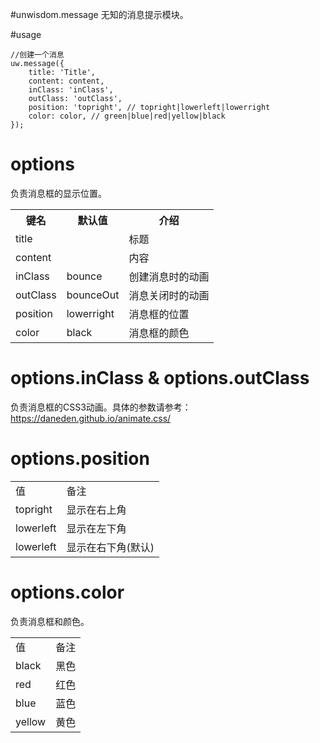 #unwisdom.message
无知的消息提示模块。

#usage
```
//创建一个消息
uw.message({
    title: 'Title',
    content: content,
    inClass: 'inClass',
    outClass: 'outClass',
    position: 'topright', // topright|lowerleft|lowerright
    color: color, // green|blue|red|yellow|black
});
```
# options
负责消息框的显示位置。
<table>
    <tr>
        <th>键名</th>
        <th>默认值</th>
        <th>介绍</th>
    </tr>
    <tr>
        <td>title</td>
        <td></td>
        <td>标题</td>
    </tr>
    <tr>
        <td>content</td>
        <td></td>
        <td>内容</td>
    </tr>
    <tr>
        <td>inClass</td>
        <td>bounce</td>
        <td>创建消息时的动画</td>
    </tr>
    <tr>
        <td>outClass</td>
        <td>bounceOut</td>
        <td>消息关闭时的动画</td>
    </tr>
    <tr>
        <td>position</td>
        <td>lowerright</td>
        <td>消息框的位置</td>
    </tr>
    <tr>
        <td>color</td>
        <td>black</td>
        <td>消息框的颜色</td>
    </tr>
</table>

# options.inClass & options.outClass
负责消息框的CSS3动画。具体的参数请参考：https://daneden.github.io/animate.css/

# options.position
<table>
    <tr>
        <td>值</td>
        <td>备注</td>
    </tr>
    <tr>
        <td>topright</td>
        <td>显示在右上角</td>
    </tr>
    <tr>
        <td>lowerleft</td>
        <td>显示在左下角</td>
    </tr>
    <tr>
        <td>lowerleft</td>
        <td>显示在右下角(默认)</td>
    </tr>
</table>

# options.color
负责消息框和颜色。
<table>
    <tr>
        <td>值</td>
        <td>备注</td>
    </tr>
    <tr>
        <td>black</td>
        <td>黑色</td>
    </tr>
    <tr>
        <td>red</td>
        <td>红色</td>
    </tr>
    <tr>
        <td>blue</td>
        <td>蓝色</td>
    </tr>
    <tr>
        <td>yellow</td>
        <td>黄色</td>
    </tr>
</table>
